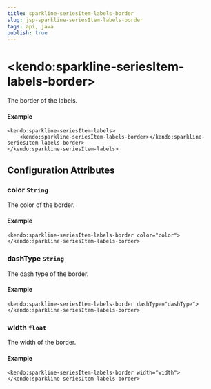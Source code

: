 ```yaml
---
title: sparkline-seriesItem-labels-border
slug: jsp-sparkline-seriesItem-labels-border
tags: api, java
publish: true
---
```


# \<kendo:sparkline-seriesItem-labels-border\>

The border of the labels.

#### Example
    <kendo:sparkline-seriesItem-labels>
        <kendo:sparkline-seriesItem-labels-border></kendo:sparkline-seriesItem-labels-border>
    </kendo:sparkline-seriesItem-labels>

## Configuration Attributes

### color `String`

The color of the border.

#### Example
    <kendo:sparkline-seriesItem-labels-border color="color">
    </kendo:sparkline-seriesItem-labels-border>

### dashType `String`

The dash type of the border.

#### Example
    <kendo:sparkline-seriesItem-labels-border dashType="dashType">
    </kendo:sparkline-seriesItem-labels-border>

### width `float`

The width of the border.

#### Example
    <kendo:sparkline-seriesItem-labels-border width="width">
    </kendo:sparkline-seriesItem-labels-border>

